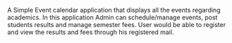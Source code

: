 A Simple Event calendar application that displays all the events regarding academics. In this application Admin can schedule/manage events, post students results and manage semester fees. User would be able to register and view the results and fees through his registered mail.
